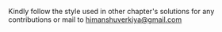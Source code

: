 Kindly follow the style used in other chapter's solutions for any contributions or mail to himanshuverkiya@gmail.com
